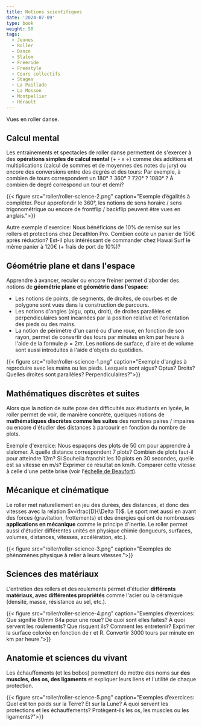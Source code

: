 ```yaml
---
title: Notions scientifiques
date: '2024-07-09'
type: book
weight: 50
tags:
  - Jeunes
  - Roller
  - Dance
  - Slalom
  - Freeride
  - Freestyle
  - Cours collectifs
  - Stages
  - La Paillade
  - La Mosson
  - Montpellier
  - Hérault
---
```


Vues en roller danse.

<!--more-->

## Calcul mental

Les entrainements et spectacles de roller danse permettent de s'exercer à des <b>opérations simples de calcul mental</b> (+ - x ÷) comme des additions et multiplications (calcul de sommes et de moyennes des notes du jury) ou encore des conversions entre des degrés et des tours: Par exemple, à combien de tours correspondent un 180° ? 360° ? 720° ? 1080° ? À combien de degré correspond un tour et demi?

{{< figure src="roller/roller-science-2.png" caption="Exemple d’égalités à compléter. Pour approfondir le 360°, les notions de sens horaire / sens trigonométrique ou encore de frontflip / backflip peuvent être vues en anglais.">}}

Autre exemple d'exercice: Nous bénéficions de 10% de remise sur les rollers et protections chez Decathlon Pro. Combien coûte un panier de 150€ après réduction? Est-il plus intéréssant de commander chez Hawai Surf le même panier à 120€ (+ frais de port de 10%)?

## Géométrie plane et dans l'espace

Apprendre à avancer, reculer ou encore freiner permet d'aborder des notions de <b>géométrie plane et géométrie dans l'espace</b>:
- Les notions de points, de segments, de droites, de courbes et de polygone sont vues dans la construction de parcours.
- Les notions d'angles (aigu, optu, droit), de droites parallèles et perpendiculaires sont incarnées par la position relative et l'orientation des pieds ou des mains.
- La notion de périmètre d'un carré ou d'une roue, en fonction de son rayon, permet de convertir des tours par minutes en km par heure à l'aide de la formule $p=2\pi r$. Les notions de surface, d'aire et de volume sont aussi introduites à l'aide d'objets du quotidien.

{{< figure src="roller/roller-science-1.png" caption="Exemple d'angles à reproduire avec les mains ou les pieds. Lesquels sont aigus? Optus? Droits? Quelles droites sont parallèles? Perpendiculaires?">}}

## Mathématiques discrètes et suites

Alors que la notion de suite pose des difficultés aux étudiants en lycée, le roller permet de voir, de manière concrète, quelques notions de <b>mathématiques discrètes comme les suites</b> des nombres paires / impaires ou encore d'étudier des distances à parcourir en fonction du nombre de plots.

Exemple d'exercice: Nous espaçons des plots de 50 cm pour apprendre à slalomer. À quelle distance correspondent 7 plots? Combien de plots faut-il pour atteindre 12m? Si Souheila franchit les 10 plots en 30 secondes, quelle est sa vitesse en m/s? Exprimer ce résultat en km/h. Comparer cette vitesse à celle d'une petite brise (voir l'[échelle de Beaufort](https://meteofrance.com/sites/meteofrance.com/files/styles/free_crop/public/images/editorial/echelle_beaufort_0.jpg?itok=lOWmq1cI)).

## Mécanique et cinématique

Le roller met naturellement en jeu des durées, des distances, et donc des vitesses avec la relation $v=\frac{D}{\Delta T}$. Le sport met aussi en avant des forces (gravitation, frottements) et des énergies qui ont de nombreuses <b>applications en mécanique</b> comme le principe d'inertie. Le roller permet aussi d'étudier différentes unités en physique chimie (longueurs, surfaces, volumes, distances, vitesses, accélération, etc.).

{{< figure src="roller/roller-science-3.png" caption="Exemples de phénomènes physique à relier à leurs vitesses.">}}

## Sciences des matériaux

L'entretien des rollers et des roulements permet d'étudier <b>différents matériaux, avec différentes propriétés</b> comme l'acier ou la céramique (densité, masse, résistance au sel, etc.). 

{{< figure src="roller/roller-science-4.png" caption="Exemples d’exercices: Que signifie 80mm 84a pour une roue? De quoi sont elles faites? À quoi servent les roulements? Que risquent ils? Comment les entretenir? Exprimer la surface colorée en fonction de r et R. Convertir 3000 tours par minute en km par heure.">}}

## Anatomie et sciences du vivant

Les échauffements (et les bobos) permettent de mettre des noms sur <b>des muscles, des os, des ligaments</b> et expliquer leurs liens et l'utilité de chaque protection.

{{< figure src="roller/roller-science-5.png" caption="Exemples d’exercices: Quel est ton poids sur la Terre? Et sur la Lune? À quoi servent les protections et les échauffements? Protègent-ils les os, les muscles ou les ligaments?">}}